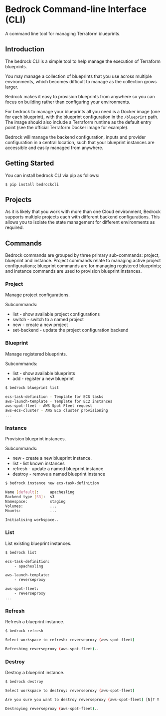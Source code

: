 # Bedrock Command-line Interface (CLI)

A command line tool for managing Terraform blueprints.

## Introduction

The bedrock CLI is a simple tool to help manage the execution of Terraform blueprints.

You may manage a collection of blueprints that you use across multiple environments, which becomes difficult to 
manage as the collection grows larger.

Bedrock makes it easy to provision blueprints from anywhere so you can focus on building rather than configuring 
your environments.

For bedrock to manage your blueprints all you need is a Docker image (one for each blueprint), with the blueprint 
configuration in the `/blueprint` path. The image should also include a Terraform runtime as the default entry point
(see the official Terraform Docker image for example).

Bedrock will manage the backend configuration, inputs and provider configuration in a central location, such that 
your blueprint instances are accessible and easily managed from anywhere.


## Getting Started

You can install bedrock CLI via pip as follows:

    $ pip install bedrockcli



## Projects

As it is likely that you work with more than one Cloud environment, Bedrock supports multiple projects each with
different backend configurations. This allows you to isolate the state management for different environments as
required.


## Commands

Bedrock commands are grouped by three primary sub-commands: project, blueprint and instance. Project commands
relate to managing active project configurations; blueprint commands are for managing registered blueprints; and
instance commands are used to provision blueprint instances.

### Project

Manage project configurations.

Subcommands:

* list - show available project configurations
* switch <config> - switch to a named project
* new <config> - create a new project
* set-backend - update the project configuration backend

### Blueprint

Manage registered blueprints.

Subcommands:

* list - show available blueprints
* add - register a new blueprint

``` bash
$ bedrock blueprint list

ecs-task-definition - Template for ECS tasks
aws-launch-template - Template for EC2 instances
aws-spot-fleet - AWS Spot Fleet request
aws-ecs-cluster - AWS ECS cluster provisioning
...
```

### Instance

Provision blueprint instances.

Subcommands:

* new - create a new blueprint instance.
* list - list known instances
* refresh - update a named blueprint instance
* destroy - remove a named blueprint instance

``` bash
$ bedrock instance new ecs-task-definition

Name [default]:     apachesling
Backend type [S3]:  s3
Namespace:          staging
Volumes:            ...
Mounts:             ...

Initialising workspace..
```

### List

List existing blueprint instances.

``` bash
$ bedrock list

ecs-task-definition:
    - apachesling

aws-launch-template:
    - reverseproxy

aws-spot-fleet:
    - reverseproxy
...
```

### Refresh

Refresh a blueprint instance.

``` bash
$ bedrock refresh

Select workspace to refresh: reverseproxy (aws-spot-fleet)

Refreshing reverseproxy (aws-spot-fleet).. 
```

### Destroy

Destroy a blueprint instance.

``` bash
$ bedrock destroy

Select workspace to destroy: reverseproxy (aws-spot-fleet)

Are you sure you want to destroy reverseproxy (aws-spot-fleet) [N]? Y

Destroying reverseproxy (aws-spot-fleet).. 
```
 